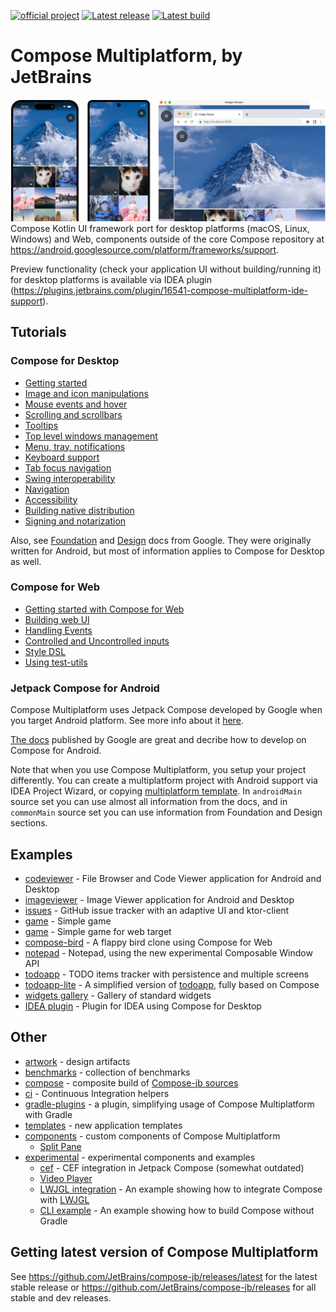 [![official project](http://jb.gg/badges/official.svg)](https://confluence.jetbrains.com/display/ALL/JetBrains+on+GitHub)
[![Latest release](https://img.shields.io/github/v/release/JetBrains/compose-jb?color=brightgreen&label=latest%20release)](https://github.com/JetBrains/compose-jb/releases/latest)
[![Latest build](https://img.shields.io/github/v/release/JetBrains/compose-jb?color=orange&include_prereleases&label=latest%20build)](https://github.com/JetBrains/compose-jb/releases)

# Compose Multiplatform, by JetBrains
![](artwork/readme/apps.png)
Compose Kotlin UI framework port for desktop platforms (macOS, Linux, Windows) and Web, components outside of the core Compose repository
at https://android.googlesource.com/platform/frameworks/support.

Preview functionality (check your application UI without building/running it) for desktop platforms is available via IDEA plugin (https://plugins.jetbrains.com/plugin/16541-compose-multiplatform-ide-support).

## Tutorials
### Compose for Desktop
* [Getting started](tutorials/Getting_Started)
* [Image and icon manipulations](tutorials/Image_And_Icons_Manipulations)
* [Mouse events and hover](tutorials/Mouse_Events)
* [Scrolling and scrollbars](tutorials/Desktop_Components#scrollbars)
* [Tooltips](tutorials/Desktop_Components#tooltips)
* [Top level windows management](tutorials/Window_API_new)
* [Menu, tray, notifications](tutorials/Tray_Notifications_MenuBar_new)
* [Keyboard support](tutorials/Keyboard)
* [Tab focus navigation](tutorials/Tab_Navigation)
* [Swing interoperability](tutorials/Swing_Integration)
* [Navigation](tutorials/Navigation)
* [Accessibility](https://github.com/JetBrains/compose-jb/tree/master/tutorials/Accessibility)
* [Building native distribution](tutorials/Native_distributions_and_local_execution)
* [Signing and notarization](tutorials/Signing_and_notarization_on_macOS)

Also, see [Foundation](https://developer.android.com/jetpack/compose/documentation#core) and [Design](https://developer.android.com/jetpack/compose/documentation#design) docs from Google. They were originally written for Android, but most of information applies to Compose for Desktop as well.

### Compose for Web
* [Getting started with Compose for Web](tutorials/Web/Getting_Started) 
* [Building web UI](tutorials/Web/Building_UI)
* [Handling Events](tutorials/Web/Events_Handling)
* [Controlled and Uncontrolled inputs](tutorials/Web/Controlled_Uncontrolled_Inputs)
* [Style DSL](tutorials/Web/Style_Dsl)
* [Using test-utils](tutorials/Web/Using_Test_Utils)

### Jetpack Compose for Android
Compose Multiplatform uses Jetpack Compose developed by Google when you target Android platform. See more info about it [here](tutorials/Development_for_Android).

[The docs](https://developer.android.com/jetpack/compose/documentation) published by Google are great and decribe how to develop on Compose for Android.

Note that when you use Compose Multiplatform, you setup your project differently. You can create a multiplatform project with Android support via IDEA Project Wizard, or copying [multiplatform template](https://github.com/JetBrains/compose-jb/tree/master/templates/multiplatform-template). In `androidMain` source set you can use almost all information from the docs, and in `commonMain` source set you can use information from Foundation and Design sections.

## Examples
   * [codeviewer](examples/codeviewer) - File Browser and Code Viewer application for Android and Desktop
   * [imageviewer](examples/imageviewer) - Image Viewer application for Android and Desktop
   * [issues](examples/issues) - GitHub issue tracker with an adaptive UI and ktor-client
   * [game](examples/falling-balls) - Simple game
   * [game](experimental/examples/falling-balls-mpp) - Simple game for web target
   * [compose-bird](examples/web-compose-bird) - A flappy bird clone using Compose for Web
   * [notepad](examples/notepad) - Notepad, using the new experimental Composable Window API
   * [todoapp](examples/todoapp) - TODO items tracker with persistence and multiple screens
   * [todoapp-lite](examples/todoapp-lite) - A simplified version of [todoapp](examples/todoapp), fully based on Compose
   * [widgets gallery](examples/widgets-gallery) - Gallery of standard widgets
   * [IDEA plugin](examples/intellij-plugin) - Plugin for IDEA using Compose for Desktop

## Other ##
* [artwork](artwork) - design artifacts
* [benchmarks](benchmarks) - collection of benchmarks
* [compose](compose) - composite build of [Compose-jb sources](https://github.com/JetBrains/androidx)
* [ci](ci) - Continuous Integration helpers
* [gradle-plugins](gradle-plugins) - a plugin, simplifying usage of Compose Multiplatform with Gradle
* [templates](templates) - new application templates
* [components](components) - custom components of Compose Multiplatform
   * [Split Pane](components/SplitPane)
* [experimental](experimental) - experimental components and examples
   * [cef](experimental/cef) - CEF integration in Jetpack Compose (somewhat outdated)
   * [Video Player](experimental/components/VideoPlayer)
   * [LWJGL integration](experimental/lwjgl-integration) - An example showing how to integrate Compose with [LWJGL](https://www.lwjgl.org)
   * [CLI example](experimental/build_from_cli) - An example showing how to build Compose without Gradle
       
## Getting latest version of Compose Multiplatform ##

See https://github.com/JetBrains/compose-jb/releases/latest for the latest stable release or https://github.com/JetBrains/compose-jb/releases for all stable and dev releases.
